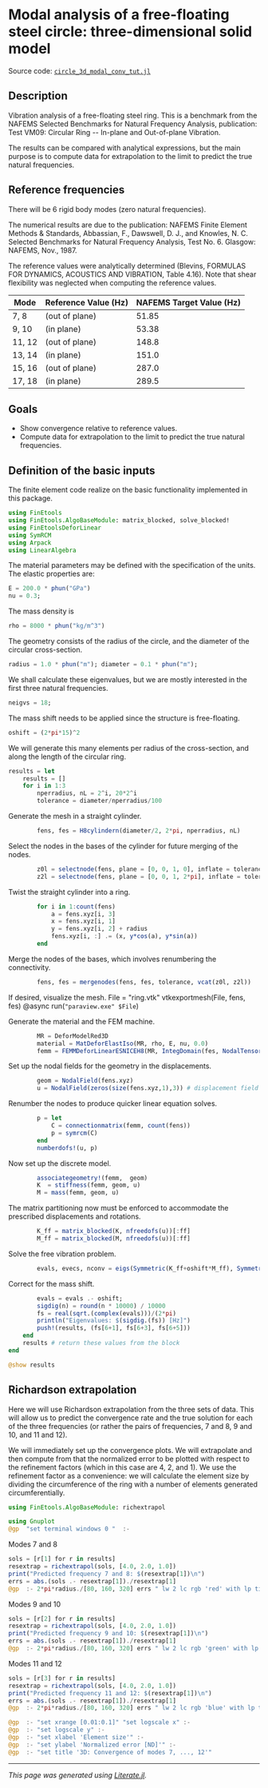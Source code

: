 # Modal analysis of a free-floating steel circle: three-dimensional solid model

Source code: [`circle_3d_modal_conv_tut.jl`](circle_3d_modal_conv_tut.jl)

## Description

Vibration analysis of a free-floating steel ring. This is a
benchmark from the NAFEMS Selected Benchmarks for Natural Frequency Analysis,
publication: Test VM09: Circular Ring --  In-plane and Out-of-plane
Vibration.

The results can be compared with analytical expressions, but the main purpose
is to compute data for extrapolation to the limit to predict the true natural
frequencies.

## Reference frequencies

There will be 6 rigid body modes (zero natural frequencies).

The numerical results are due to the publication:
NAFEMS Finite Element Methods & Standards, Abbassian, F., Dawswell, D. J., and
Knowles, N. C. Selected Benchmarks for Natural Frequency Analysis, Test No.
6. Glasgow: NAFEMS, Nov., 1987.

The reference values were analytically determined (Blevins, FORMULAS FOR
DYNAMICS, ACOUSTICS AND VIBRATION, Table 4.16). Note that shear flexibility
was neglected when computing the reference values.

| Mode       |         Reference Value (Hz)  |  NAFEMS Target Value (Hz) |
| -------   |     -------  |  ------- |
| 7, 8 | (out of plane)   |        51.85          |         52.29  |
| 9, 10 |  (in plane)       |       53.38         |          53.97  |
| 11, 12 |  (out of plane)   |     148.8          |         149.7  |
| 13, 14 |  (in plane)       |     151.0          |         152.4  |
| 15, 16 |  (out of plane)   |     287.0          |         288.3  |
|  17, 18 |  (in plane)      |      289.5         |          288.3  |

## Goals

- Show convergence relative to reference values.
- Compute data for extrapolation to the limit to predict the true natural
  frequencies.

## Definition of the basic inputs

The finite element code realize on the basic functionality implemented in this
package.

````julia
using FinEtools
using FinEtools.AlgoBaseModule: matrix_blocked, solve_blocked!
using FinEtoolsDeforLinear
using SymRCM
using Arpack
using LinearAlgebra
````

The material parameters may be defined with the specification of the units.
The elastic properties are:

````julia
E = 200.0 * phun("GPa")
nu = 0.3;
````

The mass density is

````julia
rho = 8000 * phun("kg/m^3")
````

The geometry consists of the radius of the circle, and the diameter of the
circular cross-section.

````julia
radius = 1.0 * phun("m"); diameter = 0.1 * phun("m");
````

We shall calculate these eigenvalues, but we are mostly interested in the
first three  natural frequencies.

````julia
neigvs = 18;
````

The mass shift needs to be applied since the structure is free-floating.

````julia
oshift = (2*pi*15)^2
````

We will generate this many elements per radius of the cross-section, and along
the length of the circular ring.

````julia
results = let
    results = []
    for i in 1:3
        nperradius, nL = 2^i, 20*2^i
        tolerance = diameter/nperradius/100
````

Generate the mesh in a straight cylinder.

````julia
        fens, fes = H8cylindern(diameter/2, 2*pi, nperradius, nL)
````

Select the nodes in the bases of the cylinder for future merging of the nodes.

````julia
        z0l = selectnode(fens, plane = [0, 0, 1, 0], inflate = tolerance)
        z2l = selectnode(fens, plane = [0, 0, 1, 2*pi], inflate = tolerance)
````

Twist the straight cylinder into a ring.

````julia
        for i in 1:count(fens)
            a = fens.xyz[i, 3]
            x = fens.xyz[i, 1]
            y = fens.xyz[i, 2] + radius
            fens.xyz[i, :] .= (x, y*cos(a), y*sin(a))
        end
````

Merge the nodes of the bases, which involves renumbering the connectivity.

````julia
        fens, fes = mergenodes(fens, fes, tolerance, vcat(z0l, z2l))
````

If desired, visualize the mesh.
File = "ring.vtk"
vtkexportmesh(File, fens, fes)
@async run(`"paraview.exe" $File`)

Generate the material and the FEM machine.

````julia
        MR = DeforModelRed3D
        material = MatDeforElastIso(MR, rho, E, nu, 0.0)
        femm = FEMMDeforLinearESNICEH8(MR, IntegDomain(fes, NodalTensorProductRule(3)), material)
````

Set up the nodal fields for the geometry in the displacements.

````julia
        geom = NodalField(fens.xyz)
        u = NodalField(zeros(size(fens.xyz,1),3)) # displacement field
````

Renumber the nodes to produce quicker linear equation solves.

````julia
        p = let
            C = connectionmatrix(femm, count(fens))
            p = symrcm(C)
        end
        numberdofs!(u, p)
````

Now set up the discrete model.

````julia
        associategeometry!(femm,  geom)
        K  = stiffness(femm, geom, u)
        M = mass(femm, geom, u)
````

The matrix partitioning now must be enforced to accommodate the prescribed
displacements and rotations.

````julia
        K_ff = matrix_blocked(K, nfreedofs(u))[:ff]
        M_ff = matrix_blocked(M, nfreedofs(u))[:ff]
````

Solve the free vibration problem.

````julia
        evals, evecs, nconv = eigs(Symmetric(K_ff+oshift*M_ff), Symmetric(M_ff); nev=neigvs, which=:SM, explicittransform = :none)
````

Correct for the mass shift.

````julia
        evals = evals .- oshift;
        sigdig(n) = round(n * 10000) / 10000
        fs = real(sqrt.(complex(evals)))/(2*pi)
        println("Eigenvalues: $(sigdig.(fs)) [Hz]")
        push!(results, (fs[6+1], fs[6+3], fs[6+5]))
    end
    results # return these values from the block
end

@show results
````

## Richardson extrapolation

Here we will use Richardson extrapolation from the three sets of data. This
will allow us to predict the convergence rate and the true solution for each
of the three frequencies (or rather the pairs of frequencies, 7 and 8, 9 and
10, and 11 and 12).

We will immediately set up the convergence plots. We will extrapolate and then
compute from that the normalized error to be plotted with respect to the
refinement factors (which in this case are 4, 2, and 1). We use the
refinement factor as a convenience: we will calculate the element size by
dividing the circumference of the ring with a number of elements generated
circumferentially.

````julia
using FinEtools.AlgoBaseModule: richextrapol

using Gnuplot
@gp  "set terminal windows 0 "  :-
````

Modes 7 and 8

````julia
sols = [r[1] for r in results]
resextrap = richextrapol(sols, [4.0, 2.0, 1.0])
print("Predicted frequency 7 and 8: $(resextrap[1])\n")
errs = abs.(sols .- resextrap[1])./resextrap[1]
@gp  :- 2*pi*radius./[80, 160, 320] errs " lw 2 lc rgb 'red' with lp title 'Mode 7, 8' "  :-
````

Modes 9 and 10

````julia
sols = [r[2] for r in results]
resextrap = richextrapol(sols, [4.0, 2.0, 1.0])
print("Predicted frequency 9 and 10: $(resextrap[1])\n")
errs = abs.(sols .- resextrap[1])./resextrap[1]
@gp  :- 2*pi*radius./[80, 160, 320] errs " lw 2 lc rgb 'green' with lp title 'Mode 9, 10' "  :-
````

Modes 11 and 12

````julia
sols = [r[3] for r in results]
resextrap = richextrapol(sols, [4.0, 2.0, 1.0])
print("Predicted frequency 11 and 12: $(resextrap[1])\n")
errs = abs.(sols .- resextrap[1])./resextrap[1]
@gp  :- 2*pi*radius./[80, 160, 320] errs " lw 2 lc rgb 'blue' with lp title 'Mode 11, 12' "  :-

@gp  :- "set xrange [0.01:0.1]" "set logscale x" :-
@gp  :- "set logscale y" :-
@gp  :- "set xlabel 'Element size'" :-
@gp  :- "set ylabel 'Normalized error [ND]'" :-
@gp  :- "set title '3D: Convergence of modes 7, ..., 12'"
````

---

*This page was generated using [Literate.jl](https://github.com/fredrikekre/Literate.jl).*

